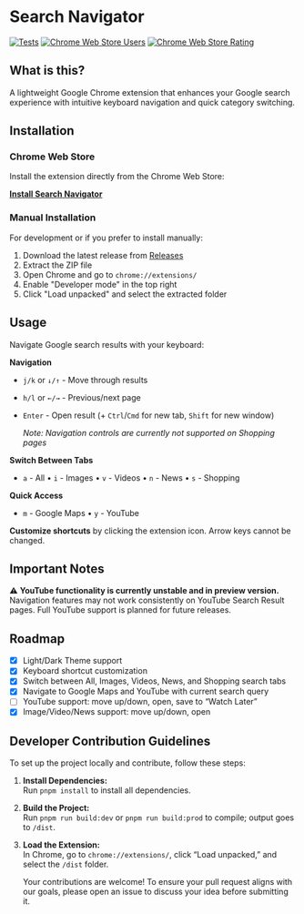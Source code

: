 # Search Navigator

[![Tests](https://github.com/nwatab/search-navigator/actions/workflows/main.yml/badge.svg)](https://github.com/nwatab/search-navigator/actions/workflows/main.yml)
[![Chrome Web Store Users](https://img.shields.io/chrome-web-store/users/fpinaaaiplppifhmkjdfkimodkkdnoha)](https://chrome.google.com/webstore/detail/search-result-navigator/fpinaaaiplppifhmkjdfkimodkkdnoha)
[![Chrome Web Store Rating](https://img.shields.io/chrome-web-store/rating/fpinaaaiplppifhmkjdfkimodkkdnoha)](https://chrome.google.com/webstore/detail/search-result-navigator/fpinaaaiplppifhmkjdfkimodkkdnoha)

## What is this?

A lightweight Google Chrome extension that enhances your Google search experience with intuitive keyboard navigation and quick category switching.

## Installation

### Chrome Web Store

Install the extension directly from the Chrome Web Store:

**[Install Search Navigator](https://chromewebstore.google.com/detail/search-navigator/fpinaaaiplppifhmkjdfkimodkkdnoha)**

### Manual Installation

For development or if you prefer to install manually:

1. Download the latest release from [Releases](https://github.com/nwatab/search-navigator/releases)
2. Extract the ZIP file
3. Open Chrome and go to `chrome://extensions/`
4. Enable "Developer mode" in the top right
5. Click "Load unpacked" and select the extracted folder

## Usage

Navigate Google search results with your keyboard:

**Navigation**

- `j/k` or `↓/↑` - Move through results
- `h/l` or `←/→` - Previous/next page
- `Enter` - Open result (+ `Ctrl`/`Cmd` for new tab, `Shift` for new window)

  _Note: Navigation controls are currently not supported on Shopping pages_

**Switch Between Tabs**

- `a` - All • `i` - Images • `v` - Videos • `n` - News • `s` - Shopping

**Quick Access**

- `m` - Google Maps • `y` - YouTube

**Customize shortcuts** by clicking the extension icon. Arrow keys cannot be changed.

## Important Notes

⚠️ **YouTube functionality is currently unstable and in preview version.** Navigation features may not work consistently on YouTube Search Result pages. Full YouTube support is planned for future releases.

## Roadmap

- [x] Light/Dark Theme support
- [x] Keyboard shortcut customization
- [x] Switch between All, Images, Videos, News, and Shopping search tabs
- [x] Navigate to Google Maps and YouTube with current search query
- [ ] YouTube support: move up/down, open, save to “Watch Later”
- [x] Image/Video/News support: move up/down, open

## Developer Contribution Guidelines

To set up the project locally and contribute, follow these steps:

1. **Install Dependencies:**  
   Run `pnpm install` to install all dependencies.

2. **Build the Project:**  
   Run `pnpm run build:dev` or `pnpm run build:prod` to compile; output goes to `/dist`.

3. **Load the Extension:**  
   In Chrome, go to `chrome://extensions/`, click “Load unpacked,” and select the `/dist` folder.

   Your contributions are welcome! To ensure your pull request aligns with our goals, please open an issue to discuss your idea before submitting it.
